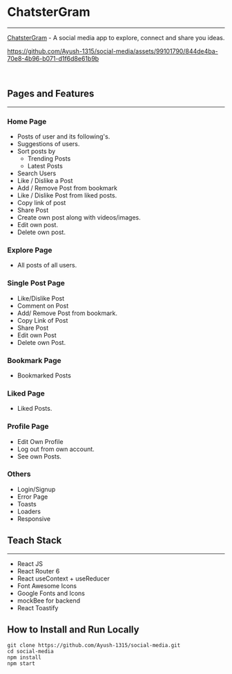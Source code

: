 # ChatsterGram
---
[ChatsterGram](https://chatstergram.netlify.app "ChatsterGram") - A social media app to explore, connect and share you ideas.


https://github.com/Ayush-1315/social-media/assets/99101790/844de4ba-70e8-4b96-b071-d1f6d8e61b9b



<br>

## Pages and Features
---
### Home Page
- Posts of user and its following's.
- Suggestions of users.
- Sort posts by
    - Trending Posts
    - Latest Posts
- Search Users
- Like / Dislike a Post
- Add / Remove Post from bookmark
- Like / Dislike Post from liked posts.
- Copy link of post
- Share Post 
- Create own post along with videos/images.
- Edit own post.
- Delete own post.

### Explore Page
- All posts of all users.
### Single Post Page
- Like/Dislike Post
- Comment on Post
- Add/ Remove Post from bookmark.
- Copy Link of Post
- Share Post
- Edit own Post
- Delete own Post.

### Bookmark Page
- Bookmarked Posts
### Liked Page
- Liked Posts.
### Profile Page
- Edit Own Profile
- Log out from own account.
- See own Posts.

### Others
- Login/Signup
- Error Page
- Toasts
- Loaders
- Responsive

## Teach Stack
---
- React JS
- React Router 6
- React useContext + useReducer
- Font Awesome Icons
- Google Fonts and Icons
- mockBee for backend
- React Toastify

## How to Install and Run Locally
```
git clone https://github.com/Ayush-1315/social-media.git
cd social-media
npm install
npm start
```
